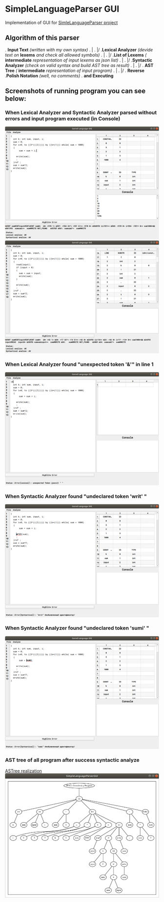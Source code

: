 # SimpleLanguageParser GUI 
Implementation of GUI for [SimleLanguageParser project](https://github.com/Childcity/SimpleLanguageParser)

## Algorithm of this parser
.  **Input Text**            *(written with my own syntax)*
.      |
.     \|/
.**Lexical Analyzer**      *(devide text on* **lexems** *and check all allowed symbols)*
.      |
.     \|/
.**List of Lexems**        *(* **intermediate** *representation of input lexems as json list)*
.      |
.     \|/
.**Syntactic Analyzer**    *(check on valid syntax and build AST tree as result)*
.      |
.     \|/ 
.   **AST Tree**           *(* **intermediate** *representation of input program)*
.      |
.     \|/ 
.   **Reverse**
.**Polish Notation**       *(well, no comments)*
. **and Executing**

## Screenshots of running program you can see below:

### When Lexical Analyzer and Syntactic Analyzer parsed without errors and input program executed (in Console)
![without_errors](/ScreenShots/все_ок_с_выводом.png)
![without_errors](/ScreenShots/все_ок_табл_лексем.png)

### When Lexical Analyzer found "unexpected token '&'" in line 1
![lex_error](/ScreenShots/ошибка_непредвид_токен.png)

### When Syntactic Analyzer found "undeclared token 'writ' "
![syn_error](/ScreenShots/ошибка_необьяв_идентиф.png)


### When Syntactic Analyzer found "undeclared token 'sumi' "
![syn_error](/ScreenShots/ошибка_необ_идентиф.png)


### AST tree of all program after success syntactic analyze
[ASTree realization](https://github.com/Childcity/ASTree/)
![ast_tree](/ScreenShots/ситакс_дерево.png)
